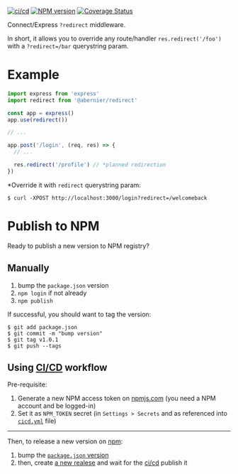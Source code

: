 [![ci/cd](https://github.com/abernier/redirect/workflows/ci/cd/badge.svg)](https://github.com/abernier/redirect/actions?query=workflow%3Aci%2Fcd)
[![NPM version](https://img.shields.io/npm/v/@abernier/redirect.svg?style=flat)](https://www.npmjs.com/package/@abernier/redirect)
[![Coverage Status](https://coveralls.io/repos/github/abernier/redirect/badge.svg)](https://coveralls.io/github/abernier/redirect)

Connect/Express `?redirect` middleware.

In short, it allows you to override any route/handler `res.redirect('/foo')` with a `?redirect=/bar` querystring param.

# Example

```js
import express from 'express'
import redirect from '@abernier/redirect'

const app = express()
app.use(redirect())

// ...

app.post('/login', (req, res) => {
  // ...

  res.redirect('/profile') // *planned redirection
})
```

*Override it with `redirect` querystring param:

```
$ curl -XPOST http://localhost:3000/login?redirect=/welcomeback
```

# Publish to NPM

Ready to publish a new version to NPM registry?

## Manually

1. bump the `package.json` version
2. `npm login` if not already
3. `npm publish`

If successful, you should want to tag the version:
```shell
$ git add package.json
$ git commit -m "bump version"
$ git tag v1.0.1
$ git push --tags
```

## Using [CI/CD](https://github.com/abernier/redirect/actions?query=workflow%3Aci%2Fcd) workflow

Pre-requisite:
1. Generate a new NPM access token on [npmjs.com](https://www.npmjs.com/) (you need a NPM account and be logged-in)
2. Set it as `NPM_TOKEN` secret (in `Settings > Secrets` and as referenced into [`cicd.yml`](https://github.com/abernier/redirect/blob/main/.github/workflows/cicd.yml#L37) file)

---

Then, to release a new version on [npm](https://www.npmjs.com/package/redirect):
1. bump the [`package.json` version](https://github.com/abernier/redirect/edit/main/package.json)
2. then, create [a new realese](https://github.com/abernier/redirect/releases/new) and wait for the [ci/cd](https://github.com/abernier/redirect/actions?query=workflow%3Aci%2Fcd) publish it
